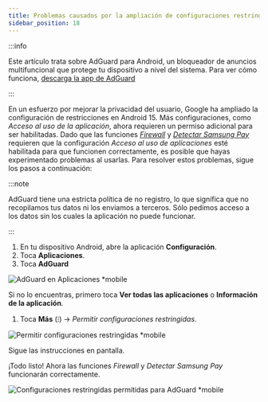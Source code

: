 ```yaml
---
title: Problemas causados por la ampliación de configuraciones restringidas
sidebar_position: 18
---
```


:::info

Este artículo trata sobre AdGuard para Android, un bloqueador de anuncios multifuncional que protege tu dispositivo a nivel del sistema. Para ver cómo funciona, [descarga la app de AdGuard](https://agrd.io/download-kb-adblock)

:::

En un esfuerzo por mejorar la privacidad del usuario, Google ha ampliado la configuración de restricciones en Android 15. Más configuraciones, como _Acceso al uso de la aplicación_, ahora requieren un permiso adicional para ser habilitadas. Dado que las funciones _[Firewall](/adguard-for-android/features/protection/firewall)_ y _[Detectar Samsung Pay](/adguard-for-android/solving-problems/samsungpay-with-adguard-in-south-korea)_ requieren que la configuración _Acceso al uso de aplicaciones_ esté habilitada para que funcionen correctamente, es posible que hayas experimentado problemas al usarlas. Para resolver estos problemas, sigue los pasos a continuación:

:::note

AdGuard tiene una estricta política de no registro, lo que significa que no recopilamos tus datos ni los enviamos a terceros. Sólo pedimos acceso a los datos sin los cuales la aplicación no puede funcionar.

:::

1. En tu dispositivo Android, abre la aplicación **Configuración**.
2. Toca **Aplicaciones**.
3. Toca **AdGuard**

![AdGuard en Aplicaciones \*mobile](https://cdn.adtidy.org/content/kb/ad_blocker/android/solving_problems/problems-caused-by-extending-restricted-settings/restricted1.png)

Si no lo encuentras, primero toca **Ver todas las aplicaciones** o **Información de la aplicación**.

1. Toca **Más** (⁝) → _Permitir configuraciones restringidas_.

![Permitir configuraciones restringidas \*mobile](https://cdn.adtidy.org/content/kb/ad_blocker/android/solving_problems/problems-caused-by-extending-restricted-settings/restricted2.png)

Sigue las instrucciones en pantalla.

¡Todo listo! Ahora las funciones _Firewall_ y _Detectar Samsung Pay_ funcionarán correctamente.

![Configuraciones restringidas permitidas para AdGuard \*mobile](https://cdn.adtidy.org/content/kb/ad_blocker/android/solving_problems/problems-caused-by-extending-restricted-settings/restricted3.png)
